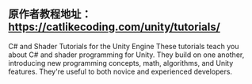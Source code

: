 原作者教程地址：https://catlikecoding.com/unity/tutorials/
------
C# and Shader Tutorials for the Unity Engine
These tutorials teach you about C# and shader programming for Unity. They build on one another, introducing new programming concepts, math, algorithms, and Unity features. They're useful to both novice and experienced developers.
